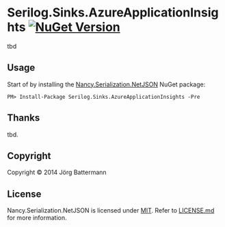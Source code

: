 # Serilog.Sinks.AzureApplicationInsights [![NuGet Version](http://img.shields.io/nuget/v/Serilog.Sinks.AzureApplicationInsights.svg?style=flat)](https://www.nuget.org/packages/Serilog.Sinks.AzureApplicationInsights/)

tbd


## Usage

Start of by installing the [Nancy.Serialization.NetJSON](https://www.nuget.org/packages/Serilog.Sinks.AzureApplicationInsights/) NuGet package:

`PM> Install-Package Serilog.Sinks.AzureApplicationInsights -Pre`


## Thanks

tbd.

## Copyright

Copyright © 2014 Jörg Battermann

## License

Nancy.Serialization.NetJSON is licensed under [MIT](http://www.opensource.org/licenses/mit-license.php "Read more about the MIT license form"). Refer to [LICENSE.md](https://github.com/jbattermann/Nancy.Serialization.NetJSON/blob/master/LICENSE.md) for more information.

